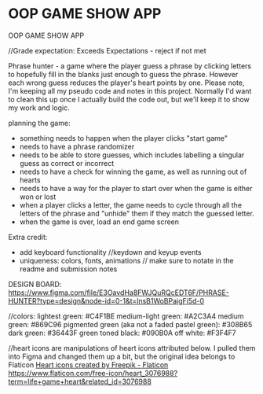 # OOP GAME SHOW APP
 OOP GAME SHOW APP

//Grade expectation: Exceeds Expectations - reject if not met

Phrase hunter - a game where the player guess a phrase by clicking letters to hopefully fill in the blanks just enough to guess the phrase. However each wrong guess reduces the player's heart points by one. 
Please note, I'm keeping all my pseudo code and notes in this project. Normally I'd want to clean this up once I actually build the code out, but we'll keep it to show my work and logic.

planning the game:
- something needs to happen when the player clicks "start game"
- needs to have a phrase randomizer
- needs to be able to store guesses, which includes labelling a singular guess as correct or incorrect
- needs to have a check for winning the game, as well as running out of hearts
- needs to have a way for the player to start over when the game is either won or lost
- when a player clicks a letter, the game needs to cycle through all the letters of the phrase and "unhide" them if they match the guessed letter. 
- when the game is over, load an end game screen 

Extra credit:
- add keyboard functionality //keydown and keyup events
- uniqueness: colors, fonts, animations // make sure to notate in the readme and submission notes

DESIGN BOARD: https://www.figma.com/file/E3OavdHa8FWJQuRQcEDT6F/PHRASE-HUNTER?type=design&node-id=0-1&t=lnsB1WoBPajgFi5d-0

//colors:
lightest green: #C4F1BE
medium-light green: #A2C3A4
medium green: #869C96
pigmented green (aka not a faded pastel green): #308B65
dark green: #36443F
green toned black: #090B0A
off white: #F3F4F7

//heart icons are manipulations of heart icons attributed below. I pulled them into Figma and changed them up a bit, but the original idea belongs to Flaticon
<a href="https://www.flaticon.com/free-icons/heart" title="heart icons">Heart icons created by Freepik - Flaticon</a>
https://www.flaticon.com/free-icon/heart_3076988?term=life+game+heart&related_id=3076988



